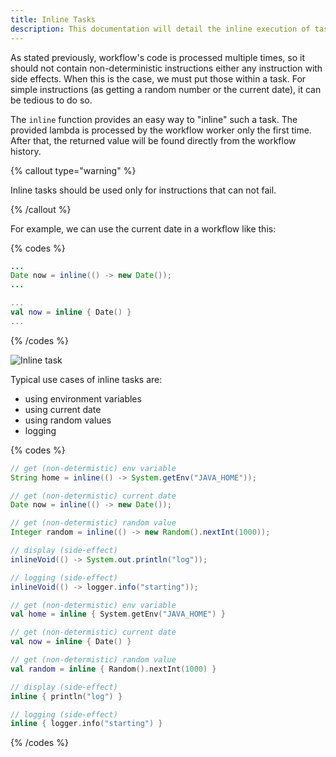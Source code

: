 ```yaml
---
title: Inline Tasks
description: This documentation will detail the inline execution of tasks within workflows, 
---
```

As stated previously, workflow's code is processed multiple times, so it should not contain non-deterministic instructions either any instruction with side effects. When this is the case, we must put those within a task. For simple instructions (as getting a random number or the current date), it can be tedious to do so.

The `inline` function provides an easy way to "inline" such a task. The provided lambda is processed by the workflow worker only the first time. After that, the returned value will be found directly from the workflow history.

{% callout type="warning"  %}

Inline tasks should be used only for instructions that can not fail.

{% /callout  %}

For example, we can use the current date in a workflow like this:

{% codes %}

```java
...
Date now = inline(() -> new Date());
...
```

```kotlin
...
val now = inline { Date() }
...
```

{% /codes %}

![Inline task](/img/inline-function@2x.png)

Typical use cases of inline tasks are:

- using environment variables
- using current date
- using random values
- logging

{% codes %}

```java
// get (non-determistic) env variable
String home = inline(() -> System.getEnv("JAVA_HOME"));

// get (non-determistic) current date
Date now = inline(() -> new Date());

// get (non-determistic) random value
Integer random = inline(() -> new Random().nextInt(1000));

// display (side-effect)
inlineVoid(() -> System.out.println("log"));

// logging (side-effect)
inlineVoid(() -> logger.info("starting"));
```

```kotlin
// get (non-determistic) env variable
val home = inline { System.getEnv("JAVA_HOME") }

// get (non-determistic) current date
val now = inline { Date() }

// get (non-determistic) random value
val random = inline { Random().nextInt(1000) }

// display (side-effect)
inline { println("log") }

// logging (side-effect)
inline { logger.info("starting") }
```

{% /codes %}
